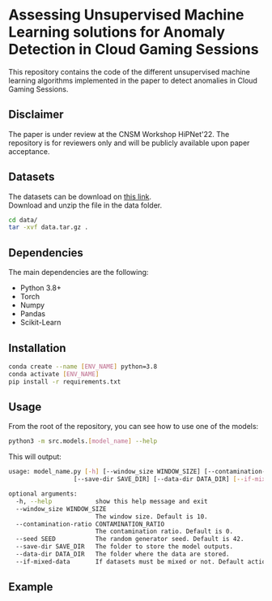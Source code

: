 # Assessing Unsupervised Machine Learning solutions for Anomaly Detection in Cloud Gaming Sessions

This repository contains the code of the different unsupervised machine learning algorithms implemented in the paper to detect anomalies in Cloud Gaming Sessions.

## Disclaimer

The paper is under review at the CNSM Workshop HiPNet'22. The repository is for reviewers only and will be publicly available upon paper acceptance.

## Datasets

The datasets can be download on [this link](https://filesender.renater.fr/?s=download&token=372ec1a6-baaf-4c7e-a183-7944bbd4bfe7).  
Download and unzip the file in the data folder.

```bash
cd data/
tar -xvf data.tar.gz .
```

## Dependencies

The main dependencies are the following:

- Python 3.8+
- Torch
- Numpy
- Pandas
- Scikit-Learn

## Installation

```bash
conda create --name [ENV_NAME] python=3.8
conda activate [ENV_NAME]
pip install -r requirements.txt
```

## Usage

From the root of the repository, you can see how to use one of the models:

```bash
python3 -m src.models.[model_name] --help
```

This will output:

```bash
usage: model_name.py [-h] [--window_size WINDOW_SIZE] [--contamination-ratio CONTAMINATION_RATIO] [--seed SEED]
                  [--save-dir SAVE_DIR] [--data-dir DATA_DIR] [--if-mixed-data]

optional arguments:
  -h, --help            show this help message and exit
  --window_size WINDOW_SIZE
                        The window size. Default is 10.
  --contamination-ratio CONTAMINATION_RATIO
                        The contamination ratio. Default is 0.
  --seed SEED           The random generator seed. Default is 42.
  --save-dir SAVE_DIR   The folder to store the model outputs.
  --data-dir DATA_DIR   The folder where the data are stored.
  --if-mixed-data       If datasets must be mixed or not. Default action is true.
```

## Example
